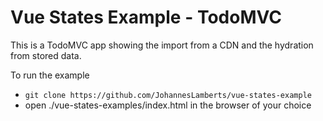 # Vue States Example - TodoMVC

This is a TodoMVC app showing the import from a CDN and the hydration from stored data.

To run the example

- `git clone https://github.com/JohannesLamberts/vue-states-example`
- open ./vue-states-examples/index.html in the browser of your choice


